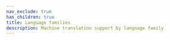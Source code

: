 ```yaml
---
nav_exclude: true
has_children: true
title: Language families
description: Machine translation support by language family
---
```

